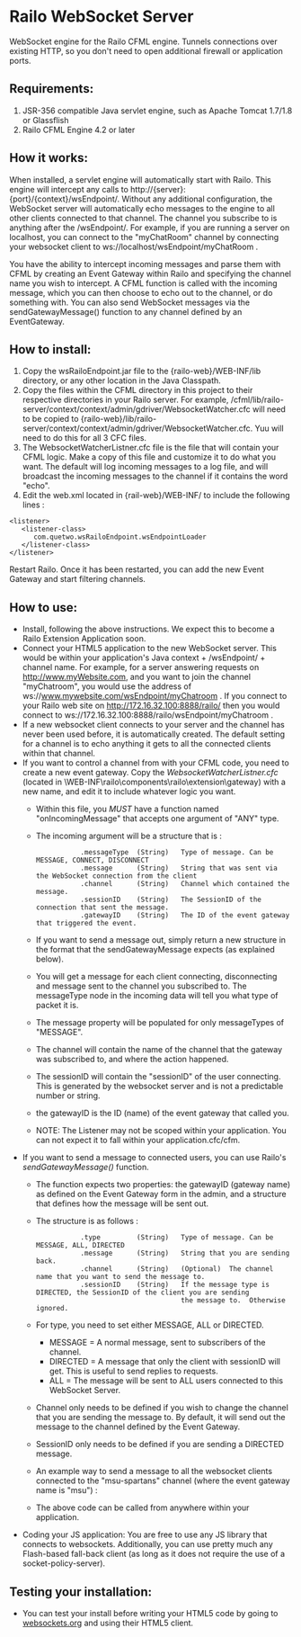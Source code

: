 Railo WebSocket Server
====================

WebSocket engine for the Railo CFML engine.  Tunnels connections over existing HTTP, so you don't need to open additional firewall or application ports.

Requirements:
-------------
  1. JSR-356 compatible Java servlet engine, such as Apache Tomcat 1.7/1.8 or Glassflish
  2. Railo CFML Engine 4.2 or later
  
How it works:
-------------
When installed, a servlet engine will automatically start with Railo.  This engine will intercept any calls to http://{server}:{port}/{context}/wsEndpoint/.  Without any additional configuration, the WebSocket server will automatically echo messages to the engine to all other clients connected to that channel.  The channel you subscribe to is anything after the /wsEndpoint/.  For example, if you are running a server on localhost, you can connect to the "myChatRoom" channel by connecting your websocket client to ws://localhost/wsEndpoint/myChatRoom .  

You have the ability to intercept incoming messages and parse them with CFML by creating an Event Gateway within Railo and specifying the channel name you wish to intercept.  A CFML function is called with the incoming message, which you can then choose to echo out to the channel, or do something with.   You can also send WebSocket messages via the sendGatewayMessage() function to any channel defined by an EventGateway.

How to install:
---------------
  1. Copy the wsRailoEndpoint.jar file to the {railo-web}/WEB-INF/lib directory, or any other location in the Java Classpath.     
  2. Copy the files within the CFML directory in this project to their respective directories in your Railo server.  For example, /cfml/lib/railo-server/context/context/admin/gdriver/WebsocketWatcher.cfc will need to be copied to {railo-web}/lib/railo-server/context/context/admin/gdriver/WebsocketWatcher.cfc.   Yuu will need to do this for all 3 CFC files.
  3. The WebsocketWatcherListner.cfc file is the file that will contain your CFML logic.  Make a copy of this file and customize it to do what you want.  The default will log incoming messages to a log file, and will broadcast the incoming messages to the channel if it contains the word "echo". 
  4. Edit the web.xml located in {rail-web}/WEB-INF/ to include the following lines :
  
  
    <listener>
       <listener-class>
          com.quetwo.wsRailoEndpoint.wsEndpointLoader
       </listener-class>
    </listener>
  
  
Restart Railo.  Once it has been restarted, you can add the new Event Gateway and start filtering channels.
  
How to use:
-----------

 * Install, following the above instructions.  We expect this to become a Railo Extension Application soon.
 * Connect your HTML5 application to the new WebSocket server.  This would be within your application's Java context + /wsEndpoint/ + channel name.  For example, for a server answering requests on http://www.myWebsite.com, and you want to join the channel "myChatroom", you would use the address of ws://www.mywebsite.com/wsEndpoint/myChatroom .   If you connect to your Railo web site on http://172.16.32.100:8888/railo/   then you would connect to ws://172.16.32.100:8888/railo/wsEndpoint/myChatroom .
 * If a new websocket client connects to your server and the channel has never been used before, it is automatically created.  The default setting for a channel is to echo anything it gets to all the connected clients within that channel.
 * If you want to control a channel from with your CFML code, you need to create a new event gateway.  Copy the *WebsocketWatcherListner.cfc* (located in \WEB-INF\railo\components\railo\extension\gateway) with a new name, and edit it to include whatever logic you want.
    * Within this file, you *MUST* have a function named "onIncomingMessage" that accepts one argument of "ANY" type.
    * The incoming argument will be a structure that is :
                  
                     .messageType  (String)   Type of message. Can be MESSAGE, CONNECT, DISCONNECT
                     .message      (String)   String that was sent via the WebSocket connection from the client
                     .channel      (String)   Channel which contained the message.
                     .sessionID    (String)   The SessionID of the connection that sent the message.
                     .gatewayID    (String)   The ID of the event gateway that triggered the event.
   
    * If you want to send a message out, simply return a new structure in the format that the sendGatewayMessage expects (as explained below).
    * You will get a message for each client connecting, disconnecting and message sent to the channel you subscribed to.  The messageType node in the incoming data will tell you what type of packet it is.
    * The message property will be populated for only messageTypes of "MESSAGE".
    * The channel will contain the name of the channel that the gateway was subscribed to, and where the action happened.
    * The sessionID will contain the "sessionID" of the user connecting.  This is generated by the websocket server and is not a predictable number or string.
    * the gatewayID is the ID (name) of the event gateway that called you.
    * NOTE:  The Listener may not be scoped within your application.  You can not expect it to fall within your application.cfc/cfm.   
 * If you want to send a message to connected users, you can use Railo's *sendGatewayMessage()* function.
    * The function expects two properties:  the gatewayID (gateway name) as defined on the Event Gateway form in the admin, and a structure that defines how the message will be sent out.
    * The structure is as follows :
    
                     .type         (String)   Type of message. Can be MESSAGE, ALL, DIRECTED
                     .message      (String)   String that you are sending back.
                     .channel      (String)   (Optional)  The channel name that you want to send the message to.
                     .sessionID    (String)   If the message type is DIRECTED, the SessionID of the client you are sending
                                              the message to.  Otherwise ignored.

   * For type, you need to set either MESSAGE, ALL or DIRECTED.
     * MESSAGE = A normal message, sent to subscribers of the channel.
     * DIRECTED = A message that only the client with sessionID will get.  This is useful to send replies to requests.
     * ALL = The message will be sent to ALL users connected to this WebSocket Server.
   * Channel only needs to be defined if you wish to change the channel that you are sending the message to.  By default, it will send out the message to the channel defined by the Event Gateway.
   * SessionID only needs to be defined if you are sending a DIRECTED message.
   * An example way to send a message to all the websocket clients connected to the "msu-spartans" channel (where the event gateway name is "msu") :
   
        <cfset wsMessage = structNew()>
        <cfset wsMessage.type="MESSAGE">
        <cfset wsMessage.channel="msu-spartans">
        <cfset wsMessage.message="Go Green! Go White!">
        <cfset sendGatewayMessage("msu",wsMessage)>
   
   * The above code can be called from anywhere within your application.
 * Coding your JS application:  You are free to use any JS library that connects to websockets.  Additionally, you can use pretty much any Flash-based fall-back client (as long as it does not require the use of a socket-policy-server).  
      
Testing your installation:
--------------------------
 * You can test your install before writing your HTML5 code by going to [websockets.org](http://www.websocket.org/echo.html) and using their HTML5 client.  
